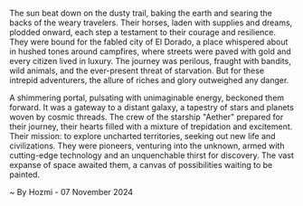 
The sun beat down on the dusty trail, baking the earth and searing the backs of the weary travelers. Their horses, laden with supplies and dreams, plodded onward, each step a testament to their courage and resilience. They were bound for the fabled city of El Dorado, a place whispered about in hushed tones around campfires, where streets were paved with gold and every citizen lived in luxury. The journey was perilous, fraught with bandits, wild animals, and the ever-present threat of starvation. But for these intrepid adventurers, the allure of riches and glory outweighed any danger.

A shimmering portal, pulsating with unimaginable energy, beckoned them forward. It was a gateway to a distant galaxy, a tapestry of stars and planets woven by cosmic threads. The crew of the starship "Aether" prepared for their journey, their hearts filled with a mixture of trepidation and excitement. Their mission: to explore uncharted territories, seeking out new life and civilizations. They were pioneers, venturing into the unknown, armed with cutting-edge technology and an unquenchable thirst for discovery. The vast expanse of space awaited them, a canvas of possibilities waiting to be painted. 

~ By Hozmi - 07 November 2024
